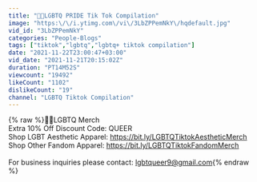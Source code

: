 ```yaml
---
title: "🏳️‍🌈LGBTQ PRIDE Tik Tok Compilation"
image: "https:\/\/i.ytimg.com\/vi\/3LbZPPemNkY\/hqdefault.jpg"
vid_id: "3LbZPPemNkY"
categories: "People-Blogs"
tags: ["tiktok","lgbtq","lgbtq+ tiktok compilation"]
date: "2021-11-22T23:00:47+03:00"
vid_date: "2021-11-21T20:15:02Z"
duration: "PT14M52S"
viewcount: "19492"
likeCount: "1102"
dislikeCount: "19"
channel: "LGBTQ Tiktok Compilation"
---
```

{% raw %}🏳️‍🌈LGBTQ Merch<br />Extra 10% Off Discount Code: QUEER<br />Shop LGBT Aesthetic Apparel: <a rel="nofollow" target="blank" href="https://bit.ly/LGBTQTiktokAestheticMerch">https://bit.ly/LGBTQTiktokAestheticMerch</a><br />Shop Other Fandom Apparel: <a rel="nofollow" target="blank" href="https://bit.ly/LGBTQTiktokFandomMerch">https://bit.ly/LGBTQTiktokFandomMerch</a><br /><br />For business inquiries please contact: lgbtqueer9@gmail.com{% endraw %}
